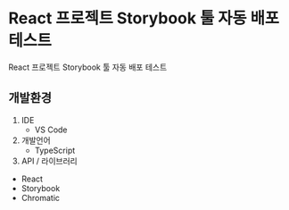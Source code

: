 # React 프로젝트 Storybook 툴 자동 배포 테스트
React 프로젝트 Storybook 툴 자동 배포 테스트
## 개발환경
1. IDE
   - VS Code
3. 개발언어
   - TypeScript
3. API / 라이브러리
  - React
  - Storybook
  - Chromatic
  
